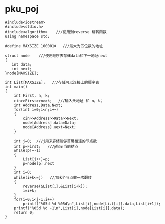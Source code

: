 # pku_poj
    #include<iostream>  
    #include<stdio.h>  
    #include<algorithm>    ///使用到reverse 翻转函数  
    using namespace std;  
      
    #define MAXSIZE 1000010   ///最大为五位数的地址  
      
    struct node    ///使用顺序表存储data和下一地址next  
    {  
       int data;     
       int next;  
    }node[MAXSIZE];  
      
    int List[MAXSIZE];   ///存储可以连接上的顺序表  
    int main()  
    {  
        int First, n, k;    
        cin>>First>>n>>k;   ///输入头地址 和 n，k；  
        int Address,Data,Next;  
        for(int i=0;i<n;i++)  
        {  
            cin>>Address>>Data>>Next;  
            node[Address].data=Data;  
            node[Address].next=Next;  
        }  
      
        int j=0;  ///j用来存储能够首尾相连的节点数  
        int p=First;   ///p指示当前结点  
        while(p!=-1)  
        {  
            List[j++]=p;  
            p=node[p].next;  
        }  
        int i=0;  
        while(i+k<=j)   ///每k个节点做一次翻转  
        {  
            reverse(&List[i],&List[i+k]);  
            i=i+k;  
        }  
        for(i=0;i<j-1;i++)  
            printf("%05d %d %05d\n",List[i],node[List[i]].data,List[i+1]);  
        printf("%05d %d -1\n",List[i],node[List[i]].data);  
        return 0;  
    } 
